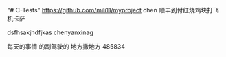 "# C-Tests" 
https://github.com/mili11/myproject
chen
顺丰到付红烧鸡块打飞机卡萨


dsfhsakjhdfjkas 
chenyanxinag

每天的事情
的副驾驶的
地方撒地方
485834

